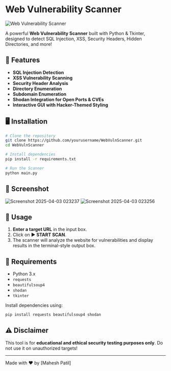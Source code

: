 # Web Vulnerability Scanner

![Web Vulnerability Scanner](https://img.shields.io/badge/Pentest-Tool-red.svg)

A powerful **Web Vulnerability Scanner** built with Python & Tkinter, designed to detect SQL Injection, XSS, Security Headers, Hidden Directories, and more!

## 🚀 Features
- **SQL Injection Detection**
- **XSS Vulnerability Scanning**
- **Security Header Analysis**
- **Directory Enumeration**
- **Subdomain Enumeration**
- **Shodan Integration for Open Ports & CVEs**
- **Interactive GUI with Hacker-Themed Styling**

## 🖥️ Installation
```bash
# Clone the repository
git clone https://github.com/yourusername/WebVulnScanner.git
cd WebVulnScanner

# Install dependencies
pip install -r requirements.txt

# Run the Scanner
python main.py
```

## 📸 Screenshot
![Screenshot 2025-04-03 023237](https://github.com/user-attachments/assets/fd6dac51-03a1-4f37-9295-09d184201668)
![Screenshot 2025-04-03 023256](https://github.com/user-attachments/assets/bcb81d67-03e8-406b-a3ae-288235625d3e)


## 📜 Usage
1. **Enter a target URL** in the input box.
2. Click on **▶ START SCAN**.
3. The scanner will analyze the website for vulnerabilities and display results in the terminal-style output box.

## 🔧 Requirements
- Python 3.x
- `requests`
- `beautifulsoup4`
- `shodan`
- `tkinter`

Install dependencies using:
```bash
pip install requests beautifulsoup4 shodan
```

## ⚠️ Disclaimer
This tool is for **educational and ethical security testing purposes only**. Do not use it on unauthorized targets!

---
Made with ❤️ by [Mahesh Patil]

